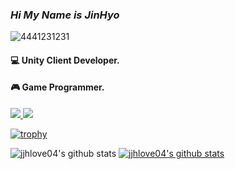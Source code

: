 ### _Hi My Name is JinHyo_
![4441231231](https://user-images.githubusercontent.com/74443267/143857463-10be2c3b-e7c2-48b5-8643-39902f243d02.gif)

#### 💻 Unity Client Developer.<br>
#### 🎮 Game Programmer.


<a href="https://jinhyocoding.tistory.com/" target="_blank"><img src="https://img.shields.io/badge/T StroyBlog-FF5722?style=for-the-badge&logo=Bloglovin&logoColor=White"/>
<a href="https://www.instagram.com/j._.h_0105/" target="_blank"><img src="https://img.shields.io/badge/Instagram-E4405F?style=for-the-badge&logo=Instagram&logoColor=white"/><br>
 
[![trophy](https://github-profile-trophy.vercel.app/?username=jjhlove04&row=1)](https://github.com/ryo-ma/github-profile-trophy)
  
![jjhlove04's github stats](https://github-readme-stats.vercel.app/api?username=jjhlove04&show_icons=true)
[![jjhlove04's github stats](https://github-readme-stats.vercel.app/api/top-langs/?username=jjhlove04&show_icons=true&hide_border=true&title_color=004386&icon_color=004386&layout=compact)](https://github.com/jjhlove04)
  
